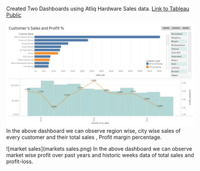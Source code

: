 Created Two Dashboards using Atliq Hardware Sales data.
[Link to Tableau Public](https://public.tableau.com/profile/ranga.nadh#!/vizhome/new_16095169623670/MarketWiseProfit?publish=yes)

![Customer Sales](customers_sales_insights.png)
In the above dashboard we can observe region wise, city wise sales of every customer and their total sales , Profit margin percentage.

![market sales](markets sales.png)
In the above dashboard we can observe market wise profit over past years and historic weeks data of total sales and profit-loss. 
